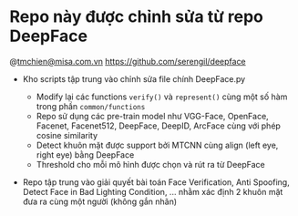 # Repo này được chỉnh sửa từ repo DeepFace
@tmchien@misa.com.vn
https://github.com/serengil/deepface

* Kho scripts tập trung vào chỉnh sửa file chính DeepFace.py
  - Modify lại các functions `verify()` và `represent()` cùng một số hàm trong phần `common/functions`
  - Repo sử dụng các pre-train model như VGG-Face, OpenFace, Facenet, Facenet512, DeepFace, DeepID, ArcFace cùng với phép cosine similarity
  - Detect khuôn mặt được support bởi MTCNN cùng align (left eye, right eye) bằng DeepFace
  - Threshold cho mỗi mô hình được chọn và rút ra từ DeepFace

* Repo tập trung vào giải quyết bài toán Face Verification, Anti Spoofing, Detect Face in Bad Lighting Condition, ... nhằm xác định 2 khuôn mặt đưa ra cùng một người (không gắn nhãn)


